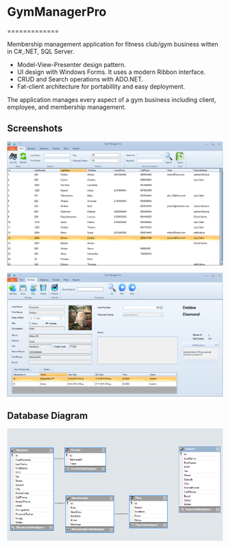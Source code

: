 # GymManagerPro
=============

Membership management application for fitness club/gym business witten in C#,.NET, SQL Server.

- Model-View-Presenter design pattern.
- UI design with Windows Forms. It uses a modern Ribbon interface.
- CRUD and Search operations with ADO.NET.
- Fat-client architecture for portabillity and easy deployment.

The application manages every aspect of a gym business including client, employee, and membership management.

## Screenshots
![alt text](GymManagerPro/screenshots/screen1.png "Members List")

![alt text](GymManagerPro/screenshots/screen2.png "Member Manager")

## Database Diagram
![alt text](GymManagerPro/screenshots/db.png "Database Diagram")
